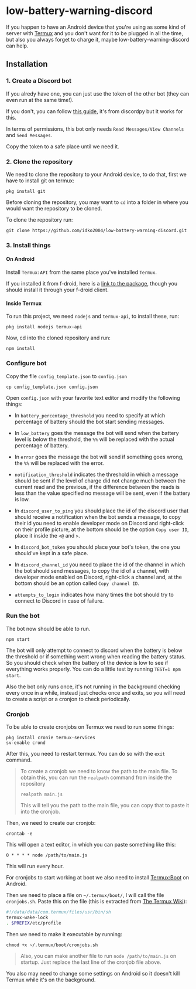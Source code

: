 # low-battery-warning-discord
If you happen to have an Android device that you're using as some kind of server with [Termux](https://termux.dev/en/) and you don't want for it to be plugged in all the time, but also you always forget to charge it, maybe low-battery-warning-discord can help.

## Installation
### 1. Create a Discord bot
If you alredy have one, you can just use the token of the other bot (they can even run at the same time!).

If you don't, you can follow [this guide](https://discordpy.readthedocs.io/en/stable/discord.html), it's from discordpy but it works for this.

In terms of permissions, this bot only needs `Read Messages/View Channels` and `Send Messages`.

Copy the token to a safe place until we need it.

### 2. Clone the repository
We need to clone the repository to your Android device, to do that, first we have to install git on termux:

```shell
pkg install git
```

Before cloning the repository, you may want to `cd` into a folder in where you would want the repository to be cloned.

To clone the repository run:

```shell
git clone https://github.com/idko2004/low-battery-warning-discord.git
```

### 3. Install things
#### On Android
Install `Termux:API` from the same place you've installed `Termux`.

If you installed it from f-droid, here is a [link to the package](https://f-droid.org/packages/com.termux.api/), though you should install it through your f-droid client.

#### Inside Termux
To run this project, we need `nodejs` and `termux-api`, to install these, run:

```shell
pkg install nodejs termux-api
```

Now, cd into the cloned repository and run:

```shell
npm install
```

### Configure bot
Copy the file `config_template.json` to `config.json`

```shell
cp config_template.json config.json
```

Open `config.json` with your favorite text editor and modify the following things:

- In `battery_percentage_threshold` you need to specify at which percentage of battery should the bot start sending messages.

- In `low_battery` goes the message the bot will send when the battery level is below the threshold, the `%%` will be replaced with the actual percentage of battery.

- In `error` goes the message the bot will send if something goes wrong, the `%%` will be replaced with the error.

- `notification_threshold` indicates the threshold in which a message should be sent if the level of charge did not change much between the current read and the previous, if the difference between the reads is less than the value specified no message will be sent, even if the battery is low.

- In `discord_user_to_ping` you should place the id of the discord user that should receive a notification when the bot sends a message, to copy their id you need to enable developer mode on Discord and right-click on their profile picture, at the bottom should be the option `Copy user ID`, place it inside the `<@` and `>`.

- In `discord_bot_token` you should place your bot's token, the one you should've kept in a safe place.

- In `discord_channel_id` you need to place the id of the channel in which the bot should send messages, to copy the id of a channel, with developer mode enabled on Discord, right-click a channel and, at the bottom should be an option called `Copy channel ID`.

- `attempts_to_login` indicates how many times the bot should try to connect to Discord in case of failure.

### Run the bot
The bot now should be able to run.

```shell
npm start
```

The bot will only attempt to connect to discord when the battery is below the threshold or if something went wrong when reading the battery status. So you should check when the battery of the device is low to see if everything works properly. You can do a little test by running `TEST=1 npm start`.

Also the bot only runs once, it's not running in the background checking every once in a while, instead just checks once and exits, so you will need to create a script or a cronjon to check periodically.

### Cronjob
To be able to create cronjobs on Termux we need to run some things:

```shell
pkg install cronie termux-services
sv-enable crond
```

After this, you need to restart termux. You can do so with the `exit` command.

> To create a cronjob we need to know the path to the main file.
> To obtain this, you can run the `realpath` command from inside the repository
> ```shell
> realpath main.js
> ```
> This will tell you the path to the main file, you can copy that to paste it into the cronjob.

Then, we need to create our cronjob:

```shell
crontab -e
```

This will open a text editor, in which you can paste something like this:

```
0 * * * * node /path/to/main.js
```

This will run every hour.

For cronjobs to start working at boot we also need to install [Termux:Boot](https://f-droid.org/en/packages/com.termux.boot/) on Android.

Then we need to place a file on `~/.termux/boot/`, I will call the file `cronjobs.sh`. Paste this on the file (this is extracted from [The Termux Wiki](https://wiki.termux.com/wiki/Termux:Boot)):

```bash
#!/data/data/com.termux/files/usr/bin/sh
termux-wake-lock
. $PREFIX/etc/profile
```

Then we need to make it executable by running:

```shell
chmod +x ~/.termux/boot/cronjobs.sh
```

> Also, you can make another file to run `node /path/to/main.js` on startup. Just replace the last line of the cronjob file above.

You also may need to change some settings on Android so it doesn't kill Termux while it's on the background.

